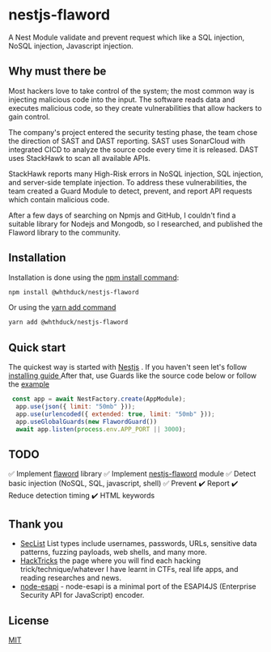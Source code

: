 # nestjs-flaword
A Nest Module validate and prevent request which like a SQL injection, NoSQL injection, Javascript injection.

## Why must there be
Most hackers love to take control of the system; the most common way is injecting malicious code into the input. The software reads data and executes malicious code, so they create vulnerabilities that allow hackers to gain control.

The company's project entered the security testing phase, the team chose the direction of SAST and DAST reporting. SAST uses SonarCloud with integrated CICD to analyze the source code every time it is released. DAST uses StackHawk to scan all available APIs.

StackHawk reports many High-Risk errors in NoSQL injection, SQL injection, and server-side template injection. To address these vulnerabilities, the team created a Guard Module to detect, prevent, and report API requests which contain malicious code.

After a few days of searching on Npmjs and GitHub, I couldn't find a suitable library for Nodejs and Mongodb, so I researched, and published the Flaword library to the community.

## Installation
Installation is done using the [npm install command](https://docs.npmjs.com/getting-started/installing-npm-packages-locally):
```bash
npm install @whthduck/nestjs-flaword
```

Or using the [yarn add command](https://yarnpkg.com/cli/add)
```bash
yarn add @whthduck/nestjs-flaword
```

## Quick start
The quickest way is started with [Nestjs](https://docs.nestjs.com/) . If you haven't seen let's follow  [installing guide ](https://docs.nestjs.com/)
After that, use Guards like the source code below or follow the [example](https://github.com/whthduck/nestjs-flaword/tree/main/example)
``` javascript
 const app = await NestFactory.create(AppModule);
  app.use(json({ limit: "50mb" }));
  app.use(urlencoded({ extended: true, limit: "50mb" }));
  app.useGlobalGuards(new FlawordGuard())
  await app.listen(process.env.APP_PORT || 3000);
```

## TODO
✅ Implement [flaword](https://github.com/whthduck/flaword) library
✅ Implement [nestjs-flaword](https://github.com/whthduck/nestjs-flaword) module
✅ Detect basic injection (NoSQL, SQL, javascript, shell)
✅ Prevent
✔️ Report
✔️ Reduce detection timing
✔️ HTML keywords 

## Thank you
- [SecList](https://github.com/danielmiessler/SecLists/tree/master)  List types include usernames, passwords, URLs, sensitive data patterns, fuzzing payloads, web shells, and many more.
- [HackTricks](https://book.hacktricks.xyz/pentesting-web/ssti-server-side-template-injection/el-expression-language) the page where you will find each hacking trick/technique/whatever I have learnt in CTFs, real life apps, and reading researches and news.
- [node-esapi](https://www.npmjs.com/package/node-esapi) - node-esapi is a minimal port of the ESAPI4JS (Enterprise Security API for JavaScript) encoder.

## License
[MIT](https://github.com/whthduck/nestjs-flaword/blob/main/LICENSE)
